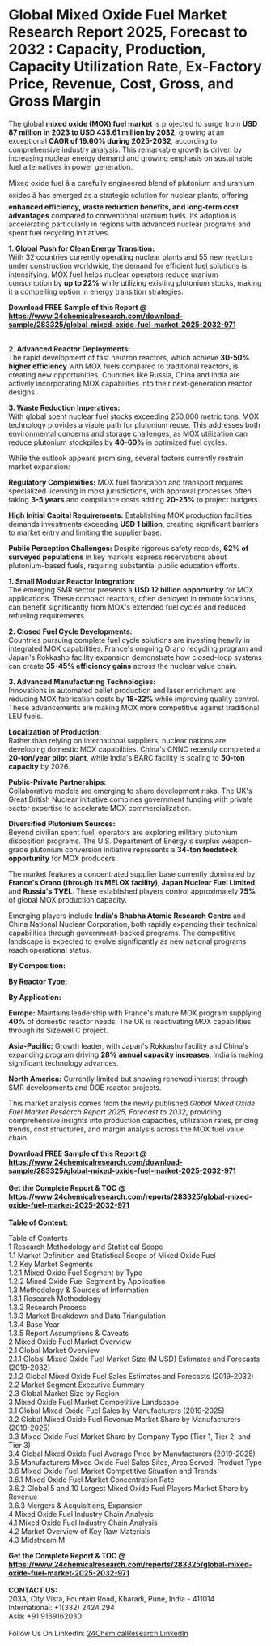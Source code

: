 <h1>Global Mixed Oxide Fuel Market Research Report 2025, Forecast to 2032 : Capacity, Production, Capacity Utilization Rate, Ex-Factory Price, Revenue, Cost, Gross, and Gross Margin</h1><p>The global <strong>mixed oxide (MOX) fuel market</strong> is projected to surge from <strong>USD 87 million in 2023 to USD 435.61 million by 2032</strong>, growing at an exceptional <strong>CAGR of 19.60% during 2025-2032</strong>, according to comprehensive industry analysis. This remarkable growth is driven by increasing nuclear energy demand and growing emphasis on sustainable fuel alternatives in power generation.</p><p>Mixed oxide fuel â a carefully engineered blend of plutonium and uranium oxides â has emerged as a strategic solution for nuclear plants, offering <strong>enhanced efficiency, waste reduction benefits, and long-term cost advantages</strong> compared to conventional uranium fuels. Its adoption is accelerating particularly in regions with advanced nuclear programs and spent fuel recycling initiatives.</p><p><strong>1. Global Push for Clean Energy Transition:</strong><br>
With 32 countries currently operating nuclear plants and 55 new reactors under construction worldwide, the demand for efficient fuel solutions is intensifying. MOX fuel helps nuclear operators reduce uranium consumption by <strong>up to 22%</strong> while utilizing existing plutonium stocks, making it a compelling option in energy transition strategies.</p><div><b>Download FREE Sample of this Report @ 
            <a href="https://www.24chemicalresearch.com/download-sample/283325/global-mixed-oxide-fuel-market-2025-2032-971">
            https://www.24chemicalresearch.com/download-sample/283325/global-mixed-oxide-fuel-market-2025-2032-971</a></b></div><br><p><strong>2. Advanced Reactor Deployments:</strong><br>
The rapid development of fast neutron reactors, which achieve <strong>30-50% higher efficiency</strong> with MOX fuels compared to traditional reactors, is creating new opportunities. Countries like Russia, China and India are actively incorporating MOX capabilities into their next-generation reactor designs.</p><p><strong>3. Waste Reduction Imperatives:</strong><br>
With global spent nuclear fuel stocks exceeding 250,000 metric tons, MOX technology provides a viable path for plutonium reuse. This addresses both environmental concerns and storage challenges, as MOX utilization can reduce plutonium stockpiles by <strong>40-60%</strong> in optimized fuel cycles.</p><p>While the outlook appears promising, several factors currently restrain market expansion:</p><p><strong>Regulatory Complexities:</strong> MOX fuel fabrication and transport requires specialized licensing in most jurisdictions, with approval processes often taking <strong>3-5 years</strong> and compliance costs adding <strong>20-25%</strong> to project budgets.</p><p><strong>High Initial Capital Requirements:</strong> Establishing MOX production facilities demands investments exceeding <strong>USD 1 billion</strong>, creating significant barriers to market entry and limiting the supplier base.</p><p><strong>Public Perception Challenges:</strong> Despite rigorous safety records, <strong>62% of surveyed populations</strong> in key markets express reservations about plutonium-based fuels, requiring substantial public education efforts.</p><p><strong>1. Small Modular Reactor Integration:</strong><br>
The emerging SMR sector presents a <strong>USD 12 billion opportunity</strong> for MOX applications. These compact reactors, often deployed in remote locations, can benefit significantly from MOX's extended fuel cycles and reduced refueling requirements.</p><p><strong>2. Closed Fuel Cycle Developments:</strong><br>
Countries pursuing complete fuel cycle solutions are investing heavily in integrated MOX capabilities. France's ongoing Orano recycling program and Japan's Rokkasho facility expansion demonstrate how closed-loop systems can create <strong>35-45% efficiency gains</strong> across the nuclear value chain.</p><p><strong>3. Advanced Manufacturing Technologies:</strong><br>
Innovations in automated pellet production and laser enrichment are reducing MOX fabrication costs by <strong>18-22%</strong> while improving quality control. These advancements are making MOX more competitive against traditional LEU fuels.</p><p><strong>Localization of Production:</strong><br>
	Rather than relying on international suppliers, nuclear nations are developing domestic MOX capabilities. China's CNNC recently completed a <strong>20-ton/year pilot plant</strong>, while India's BARC facility is scaling to <strong>50-ton capacity</strong> by 2026.</p><p><strong>Public-Private Partnerships:</strong><br>
	Collaborative models are emerging to share development risks. The UK's Great British Nuclear initiative combines government funding with private sector expertise to accelerate MOX commercialization.</p><p><strong>Diversified Plutonium Sources:</strong><br>
	Beyond civilian spent fuel, operators are exploring military plutonium disposition programs. The U.S. Department of Energy's surplus weapon-grade plutonium conversion initiative represents a <strong>34-ton feedstock opportunity</strong> for MOX producers.</p><p>The market features a concentrated supplier base currently dominated by <strong>France's Orano (through its MELOX facility), Japan Nuclear Fuel Limited</strong>, and <strong>Russia's TVEL</strong>. These established players control approximately <strong>75%</strong> of global MOX production capacity.</p><p>Emerging players include <strong>India's Bhabha Atomic Research Centre</strong> and China National Nuclear Corporation, both rapidly expanding their technical capabilities through government-backed programs. The competitive landscape is expected to evolve significantly as new national programs reach operational status.</p><p><strong>By Composition:</strong></p><p><strong>By Reactor Type:</strong></p><p><strong>By Application:</strong></p><p><strong>Europe:</strong> Maintains leadership with France's mature MOX program supplying <strong>40%</strong> of domestic reactor needs. The UK is reactivating MOX capabilities through its Sizewell C project.</p><p><strong>Asia-Pacific:</strong> Growth leader, with Japan's Rokkasho facility and China's expanding program driving <strong>28% annual capacity increases</strong>. India is making significant technology advances.</p><p><strong>North America:</strong> Currently limited but showing renewed interest through SMR developments and DOE reactor projects.</p><p>This market analysis comes from the newly published <em>Global Mixed Oxide Fuel Market Research Report 2025, Forecast to 2032</em>, providing comprehensive insights into production capacities, utilization rates, pricing trends, cost structures, and margin analysis across the MOX fuel value chain.</p><div><b>Download FREE Sample of this Report @ 
            <a href="https://www.24chemicalresearch.com/download-sample/283325/global-mixed-oxide-fuel-market-2025-2032-971">
            https://www.24chemicalresearch.com/download-sample/283325/global-mixed-oxide-fuel-market-2025-2032-971</a></b></div><br><div><b>Get the Complete Report & TOC @ 
            <a href="https://www.24chemicalresearch.com/reports/283325/global-mixed-oxide-fuel-market-2025-2032-971">
            https://www.24chemicalresearch.com/reports/283325/global-mixed-oxide-fuel-market-2025-2032-971</a></b></div><br>
            <b>Table of Content:</b><p>Table of Contents<br />
1 Research Methodology and Statistical Scope<br />
1.1 Market Definition and Statistical Scope of Mixed Oxide Fuel<br />
1.2 Key Market Segments<br />
1.2.1 Mixed Oxide Fuel Segment by Type<br />
1.2.2 Mixed Oxide Fuel Segment by Application<br />
1.3 Methodology & Sources of Information<br />
1.3.1 Research Methodology<br />
1.3.2 Research Process<br />
1.3.3 Market Breakdown and Data Triangulation<br />
1.3.4 Base Year<br />
1.3.5 Report Assumptions & Caveats<br />
2 Mixed Oxide Fuel Market Overview<br />
2.1 Global Market Overview<br />
2.1.1 Global Mixed Oxide Fuel Market Size (M USD) Estimates and Forecasts (2019-2032)<br />
2.1.2 Global Mixed Oxide Fuel Sales Estimates and Forecasts (2019-2032)<br />
2.2 Market Segment Executive Summary<br />
2.3 Global Market Size by Region<br />
3 Mixed Oxide Fuel Market Competitive Landscape<br />
3.1 Global Mixed Oxide Fuel Sales by Manufacturers (2019-2025)<br />
3.2 Global Mixed Oxide Fuel Revenue Market Share by Manufacturers (2019-2025)<br />
3.3 Mixed Oxide Fuel Market Share by Company Type (Tier 1, Tier 2, and Tier 3)<br />
3.4 Global Mixed Oxide Fuel Average Price by Manufacturers (2019-2025)<br />
3.5 Manufacturers Mixed Oxide Fuel Sales Sites, Area Served, Product Type<br />
3.6 Mixed Oxide Fuel Market Competitive Situation and Trends<br />
3.6.1 Mixed Oxide Fuel Market Concentration Rate<br />
3.6.2 Global 5 and 10 Largest Mixed Oxide Fuel Players Market Share by Revenue<br />
3.6.3 Mergers & Acquisitions, Expansion<br />
4 Mixed Oxide Fuel Industry Chain Analysis<br />
4.1 Mixed Oxide Fuel Industry Chain Analysis<br />
4.2 Market Overview of Key Raw Materials<br />
4.3 Midstream M</p><div><b>Get the Complete Report & TOC @ 
            <a href="https://www.24chemicalresearch.com/reports/283325/global-mixed-oxide-fuel-market-2025-2032-971">
            https://www.24chemicalresearch.com/reports/283325/global-mixed-oxide-fuel-market-2025-2032-971</a></b></div><br><b>CONTACT US:</b><br>
            203A, City Vista, Fountain Road, Kharadi, Pune, India - 411014<br>
            International: +1(332) 2424 294<br>
            Asia: +91 9169162030 <br><br>
            Follow Us On LinkedIn: <a href="https://www.linkedin.com/company/24chemicalresearch/">24ChemicalResearch LinkedIn</a>